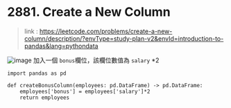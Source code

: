 # 2881. Create a New Column
>link : https://leetcode.com/problems/create-a-new-column/description/?envType=study-plan-v2&envId=introduction-to-pandas&lang=pythondata

![image](https://github.com/Ricky7737/DataAnalysisAndLearning/assets/58324475/ae4abfee-d2f5-4919-98a5-5d9e63842acf)
加入一個 ```bonus```欄位，該欄位數值為 ```salary``` *2
```
import pandas as pd

def createBonusColumn(employees: pd.DataFrame) -> pd.DataFrame:
    employees['bonus'] = employees['salary']*2
    return employees
```
